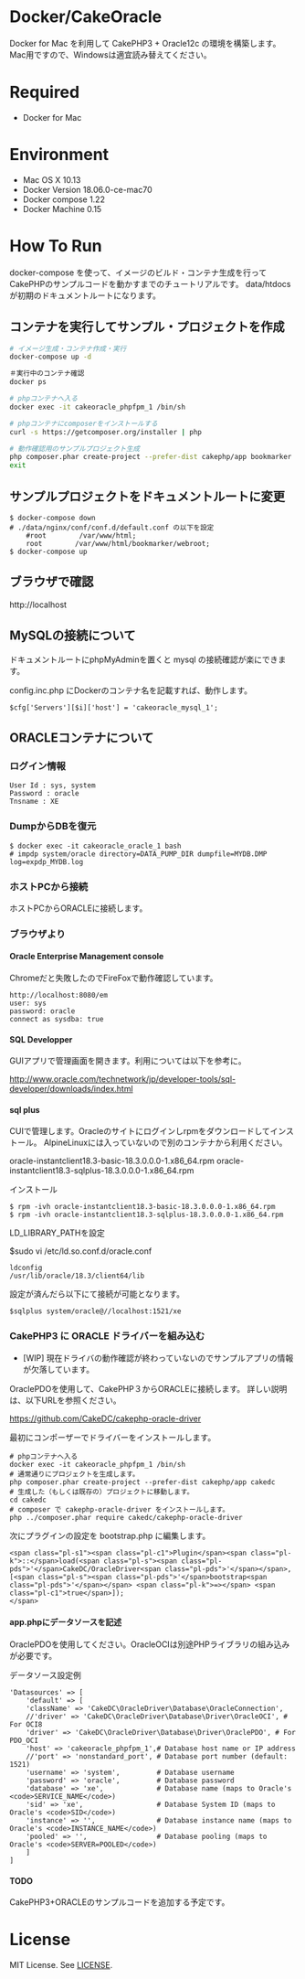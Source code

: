 # Docker/CakeOracle

Docker for Mac を利用して CakePHP3 + Oracle12c の環境を構築します。
Mac用ですので、Windowsは適宜読み替えてください。

# Required

* Docker for Mac

# Environment

* Mac OS X 10.13
* Docker Version 18.06.0-ce-mac70
* Docker compose 1.22
* Docker Machine 0.15

# How To Run

docker-compose を使って、イメージのビルド・コンテナ生成を行ってCakePHPのサンプルコードを動かすまでのチュートリアルです。
data/htdocsが初期のドキュメントルートになります。

## コンテナを実行してサンプル・プロジェクトを作成
```bash
# イメージ生成・コンテナ作成・実行
docker-compose up -d

＃実行中のコンテナ確認
docker ps

# phpコンテナへ入る
docker exec -it cakeoracle_phpfpm_1 /bin/sh

# phpコンテナにcomposerをインストールする
curl -s https://getcomposer.org/installer | php

# 動作確認用のサンプルプロジェクト生成
php composer.phar create-project --prefer-dist cakephp/app bookmarker
exit
```

## サンプルプロジェクトをドキュメントルートに変更
```angular2html
$ docker-compose down
# ./data/nginx/conf/conf.d/default.conf の以下を設定
    #root        /var/www/html;
    root        /var/www/html/bookmarker/webroot;
$ docker-compose up
```
## ブラウザで確認
http://localhost

## MySQLの接続について
ドキュメントルートにphpMyAdminを置くと mysql の接続確認が楽にできます。

config.inc.php にDockerのコンテナ名を記載すれば、動作します。
```angular2html
$cfg['Servers'][$i]['host'] = 'cakeoracle_mysql_1';

```
## ORACLEコンテナについて

### ログイン情報
```angular2html
User Id : sys, system
Password : oracle
Tnsname : XE
```
### DumpからDBを復元
```angular2html
$ docker exec -it cakeoracle_oracle_1 bash
# impdp system/oracle directory=DATA_PUMP_DIR dumpfile=MYDB.DMP log=expdp_MYDB.log
```
### ホストPCから接続

ホストPCからORACLEに接続します。

### ブラウザより

#### Oracle Enterprise Management console
Chromeだと失敗したのでFireFoxで動作確認しています。
```angular2html
http://localhost:8080/em
user: sys
password: oracle
connect as sysdba: true
```
#### SQL Developper

GUIアプリで管理画面を開きます。利用については以下を参考に。

http://www.oracle.com/technetwork/jp/developer-tools/sql-developer/downloads/index.html

#### sql plus

CUIで管理します。Oracleのサイトにログインしrpmをダウンロードしてインストール。
AlpineLinuxには入っていないので別のコンテナから利用ください。

oracle-instantclient18.3-basic-18.3.0.0.0-1.x86_64.rpm 
oracle-instantclient18.3-sqlplus-18.3.0.0.0-1.x86_64.rpm 

インストール
```angular2html
$ rpm -ivh oracle-instantclient18.3-basic-18.3.0.0.0-1.x86_64.rpm
$ rpm -ivh oracle-instantclient18.3-sqlplus-18.3.0.0.0-1.x86_64.rpm
```
LD_LIBRARY_PATHを設定

$sudo vi /etc/ld.so.conf.d/oracle.conf
```angular2html
ldconfig
/usr/lib/oracle/18.3/client64/lib
``` 
設定が済んだら以下にて接続が可能となります。
```angular2html
$sqlplus system/oracle@//localhost:1521/xe
```

### CakePHP3 に ORACLE ドライバーを組み込む

- [WIP] 現在ドライバの動作確認が終わっていないのでサンプルアプリの情報が欠落しています。


OraclePDOを使用して、CakePHP３からORACLEに接続します。
詳しい説明は、以下URLを参照ください。

https://github.com/CakeDC/cakephp-oracle-driver

最初にコンポーザーでドライバーをインストールします。

```angular2html
# phpコンテナへ入る
docker exec -it cakeoracle_phpfpm_1 /bin/sh
# 通常通りにプロジェクトを生成します。
php composer.phar create-project --prefer-dist cakephp/app cakedc
# 生成した（もしくは既存の）プロジェクトに移動します。
cd cakedc
# composer で cakephp-oracle-driver をインストールします。
php ../composer.phar require cakedc/cakephp-oracle-driver
```

次にプラグインの設定を bootstrap.php に編集します。
```angular2html
<span class="pl-s1"><span class="pl-c1">Plugin</span><span class="pl-k">::</span>load(<span class="pl-s"><span class="pl-pds">'</span>CakeDC/OracleDriver<span class="pl-pds">'</span></span>, [<span class="pl-s"><span class="pl-pds">'</span>bootstrap<span class="pl-pds">'</span></span> <span class="pl-k">=></span> <span class="pl-c1">true</span>]);
</span>
```

#### app.phpにデータソースを記述
OraclePDOを使用してください。OracleOCIは別途PHPライブラリの組み込みが必要です。

データソース設定例
```angular2html
'Datasources' => [
    'default' => [
    'className' => 'CakeDC\OracleDriver\Database\OracleConnection',
    //'driver' => 'CakeDC\OracleDriver\Database\Driver\OracleOCI', # For OCI8
    'driver' => 'CakeDC\OracleDriver\Database\Driver\OraclePDO', # For PDO_OCI
    'host' => 'cakeoracle_phpfpm_1',# Database host name or IP address
    //'port' => 'nonstandard_port', # Database port number (default: 1521)
    'username' => 'system',         # Database username
    'password' => 'oracle',         # Database password
    'database' => 'xe',             # Database name (maps to Oracle's <code>SERVICE_NAME</code>)
    'sid' => 'xe',                  # Database System ID (maps to Oracle's <code>SID</code>)
    'instance' => '',               # Database instance name (maps to Oracle's <code>INSTANCE_NAME</code>)
    'pooled' => '',                 # Database pooling (maps to Oracle's <code>SERVER=POOLED</code>)
    ]
]
```

#### TODO

CakePHP3+ORACLEのサンプルコードを追加する予定です。

# License

MIT License.
See [LICENSE](LICENSE).

